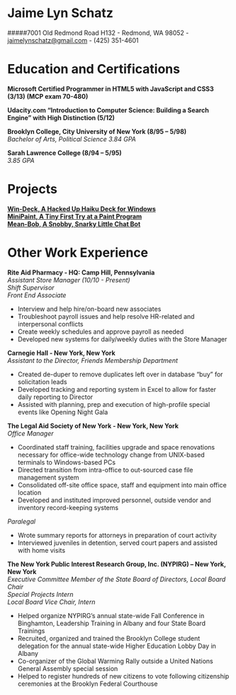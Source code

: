 # Jaime Lyn Schatz
#####7001 Old Redmond Road H132 - Redmond, WA 98052 - jaimelynschatz@gmail.com - (425) 351-4601

# Education and Certifications
**Microsoft Certified Programmer in HTML5 with JavaScript and CSS3 (3/13) (MCP exam 70-480)**

**Udacity.com “Introduction to Computer Science: Building a Search Engine” with High Distinction (5/12)**

**Brooklyn College, City University of New York (8/95 – 5/98)**
<br />*Bachelor of Arts, Political Science 3.84 GPA*

**Sarah Lawrence College (8/94 – 5/95)**
<br />*3.85 GPA*

# Projects
**[Win-Deck, A Hacked Up Haiku Deck for Windows](https://github.com/JaimeLynSchatz/win-deck)**
<br />**[MiniPaint, A Tiny First Try at a Paint Program](https://github.com/JaimeLynSchatz/MiniPaint)**
<br />**[Mean-Bob, A Snobby, Snarky Little Chat Bot](https://github.com/JaimeLynSchatz/mean-bob)**

# Other Work Experience
**Rite Aid Pharmacy - HQ: Camp Hill, Pennsylvania**
<br />*Assistant Store Manager (10/10 - Present)*
<br />*Shift Supervisor*
<br />*Front End Associate*
+ Interview and help hire/on-board new associates
+ Troubleshoot payroll issues and help resolve HR-related and interpersonal conflicts
+ Create weekly schedules and approve payroll as needed
+ Developed new systems for daily/weekly duties with the Store Manager

**Carnegie Hall - New York, New York**
<br />*Assistant to the Director, Friends Membership Department*
+ Created de-duper to remove duplicates left over in database “buy” for solicitation leads
+ Developed tracking and reporting system in Excel to allow for faster daily reporting to Director
+ Assisted with planning, prep and execution of high-profile special events like Opening Night Gala

**The Legal Aid Society of New York - New York, New York**
<br />*Office Manager*
+ Coordinated staff training, facilities upgrade and space renovations necessary for office-wide technology change from UNIX-based terminals to Windows-based PCs
+ Directed transition from intra-office to out-sourced case file management system
+ Consolidated off-site office space, staff and equipment into main office location
+ Developed and instituted improved personnel, outside vendor and inventory record-keeping systems

*Paralegal*
+ Wrote summary reports for attorneys in preparation of court activity
+ Interviewed juveniles in detention, served court papers and assisted with home visits


**The New York Public Interest Research Group, Inc. (NYPIRG) – New York, New York**
<br />*Executive Committee Member of the State Board of Directors, Local Board Chair*
<br />*Special Projects Intern*
<br />*Local Board Vice Chair, Intern*
+ Helped organize NYPIRG’s annual state-wide Fall Conference in Binghamton, Leadership Training in Albany and four State Board Trainings
+ Recruited, organized and trained the
 Brooklyn College student delegation for the annual state-wide Higher Education Lobby Day in Albany
+ Co-organizer of the Global Warming Rally outside a United Nations General Assembly special session
+ Helped to register hundreds of new citizens to vote following citizenship ceremonies at the Brooklyn Federal Courthouse
